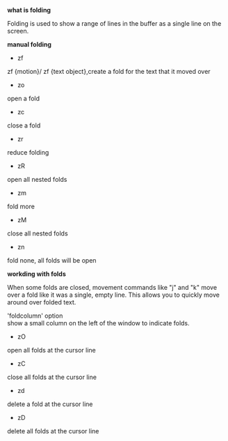**what is folding**

Folding is used to show a range of lines in the buffer as a single line on the screen.

**manual folding**

+   zf 

zf {motion}/ zf {text object},create a fold for the text that it moved over

+   zo

open a fold

+   zc

close a fold

+   zr

reduce folding

+   zR

open all nested folds

+   zm

fold more

+   zM

close all nested folds

+   zn

fold none, all folds will be open


**workding with folds**

When some folds are closed, movement commands like "j" and "k" move over a
fold like it was a single, empty line. This allows you to quickly move around
over folded text.

'foldcolumn' option  
show a small column on the left of the window to indicate folds.

+   zO

open all folds at the cursor line

+   zC

close all folds at the cursor line

+   zd

delete a fold at the cursor line

+   zD

delete all folds at the cursor line
